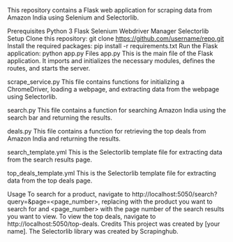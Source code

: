 This repository contains a Flask web application for scraping data from Amazon India using Selenium and Selectorlib.

Prerequisites
Python 3
Flask
Selenium
Webdriver Manager
Selectorlib
Setup
Clone this repository: git clone https://github.com/username/repo.git
Install the required packages: pip install -r requirements.txt
Run the Flask application: python app.py
Files
app.py
This is the main file of the Flask application. It imports and initializes the necessary modules, defines the routes, and starts the server.

scrape_service.py
This file contains functions for initializing a ChromeDriver, loading a webpage, and extracting data from the webpage using Selectorlib.

search.py
This file contains a function for searching Amazon India using the search bar and returning the results.

deals.py
This file contains a function for retrieving the top deals from Amazon India and returning the results.

search_template.yml
This is the Selectorlib template file for extracting data from the search results page.

top_deals_template.yml
This is the Selectorlib template file for extracting data from the top deals page.

Usage
To search for a product, navigate to http://localhost:5050/search?query=<query>&page=<page_number>, replacing <query> with the product you want to search for and <page_number> with the page number of the search results you want to view.
To view the top deals, navigate to http://localhost:5050/top-deals.
Credits
This project was created by [your name]. The Selectorlib library was created by Scrapinghub.